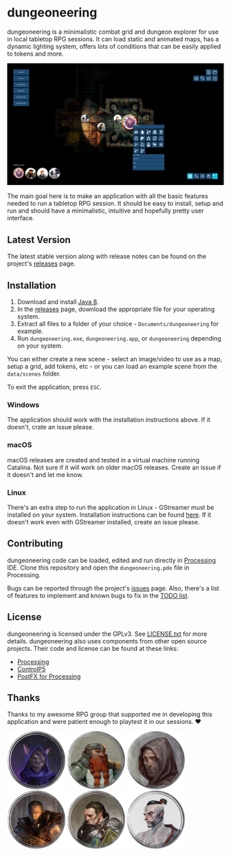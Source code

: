 # dungeoneering
dungeoneering is a minimalistic combat grid and dungeon explorer for use in local tabletop RPG sessions. It can load static and animated maps, has a dynamic lighting system, offers lots of conditions that can be easily applied to tokens and more.

![dungeoneering screenshot](screenshot.png "Screenshot, v0.1.0")

The main goal here is to make an application with all the basic features needed to run a tabletop RPG session. It should be easy to install, setup and run and should have a minimalistic, intuitive and hopefully pretty user interface.

## Latest Version

The latest stable version along with release notes can be found on the project's [releases](https://github.com/luiscastilho/dungeoneering/releases) page.

## Installation

1. Download and install [Java 8](https://java.com/en/download/).
2. In the [releases](https://github.com/luiscastilho/dungeoneering/releases) page, download the appropriate file for your operating system.
3. Extract all files to a folder of your choice - `Documents/dungeoneering` for example.
4. Run `dungeoneering.exe`, `dungeoneering.app`, or `dungeoneering` depending on your system.

You can either create a new scene - select an image/video to use as a map, setup a grid, add tokens, etc - or you can load an example scene from the `data/scenes` folder.

To exit the application, press `ESC`.

### Windows

The application should work with the installation instructions above. If it doesn't, crate an issue please.

### macOS

macOS releases are created and tested in a virtual machine running Catalina. Not sure if it will work on older macOS releases. Create an issue if it doesn't and let me know.

### Linux

There's an extra step to run the application in Linux - GStreamer must be installed on your system. Installation instructions can be found [here](https://gstreamer.freedesktop.org/documentation/installing/on-linux.html). If it doesn't work even with GStreamer installed, create an issue please.

## Contributing

dungeoneering code can be loaded, edited and run directly in [Processing](https://processing.org/) IDE. Clone this repository and open the `dungeoneering.pde` file in Processing.

Bugs can be reported through the project's [issues](https://github.com/luiscastilho/dungeoneering/issues) page. Also, there's a list of features to implement and known bugs to fix in the [TODO list](TODO.md).

## License

dungeoneering is licensed under the GPLv3. See [LICENSE.txt](LICENSE.txt) for more details. dungeoneering also uses components from other open source projects. Their code and license can be found at these links:

- [Processing](https://github.com/processing/processing)
- [ControlP5](https://github.com/sojamo/controlp5)
- [PostFX for Processing](https://github.com/cansik/processing-postfx)

## Thanks

Thanks to my awesome RPG group that supported me in developing this application and were patient enough to playtest it in our sessions. :heart:

![dungeoneering screenshot](playtesters/claw.png "Claw, Tabaxi Sorcerer (Wild Magic)") ![dungeoneering screenshot](playtesters/gruk.png "Gruk, Dwarf Fighter (Eldritch Knight)") ![dungeoneering screenshot](playtesters/labard.png "Labard, Halfling Rogue (Assassin)") ![dungeoneering screenshot](playtesters/lander.png "Lander, Human Cleric (Forge Domain)") ![dungeoneering screenshot](playtesters/naven.png "Naven, Half-Elf Paladin (Oath of the Ancients)") ![dungeoneering screenshot](playtesters/sora.png "Sora, Human Monk (Way of the Long Death)")
